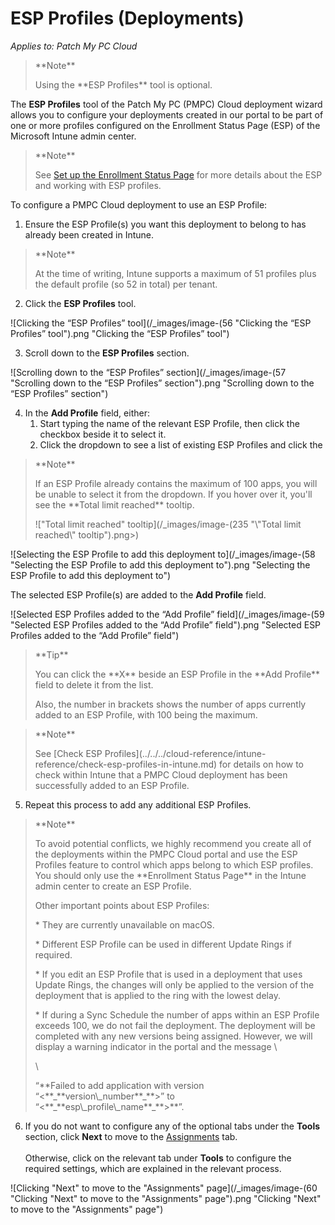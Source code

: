 # ESP Profiles (Deployments)

_Applies to: Patch My PC Cloud_

<blockquote class="wp-block-quote">
<p>**Note**</p>
<p>Using the **ESP Profiles** tool is optional.</p>
</blockquote>

The **ESP Profiles** tool of the Patch My PC (PMPC) Cloud deployment wizard allows you to configure your deployments created in our portal to be part of one or more profiles configured on the Enrollment Status Page (ESP) of the Microsoft Intune admin center.

<blockquote class="wp-block-quote">
<p>**Note**</p>
<p>See <a href="https://learn.microsoft.com/en-us/mem/intune/enrollment/windows-enrollment-status">Set up the Enrollment Status Page</a> for more details about the ESP and working with ESP profiles.</p>
</blockquote>

To configure a PMPC Cloud deployment to use an ESP Profile:

1. Ensure the ESP Profile(s) you want this deployment to belong to has already been created in Intune.

<blockquote class="wp-block-quote">
<p>**Note**</p>
<p>At the time of writing, Intune supports a maximum of 51 profiles plus the default profile (so 52 in total) per tenant.</p>
</blockquote>

2. Click the **ESP Profiles** tool.

![Clicking the “ESP Profiles” tool](/_images/image-(56 "Clicking the “ESP Profiles” tool").png "Clicking the “ESP Profiles” tool")

3. Scroll down to the **ESP Profiles** section.

![Scrolling down to the “ESP Profiles” section](/_images/image-(57 "Scrolling down to the “ESP Profiles” section").png "Scrolling down to the “ESP Profiles” section")

4. In the **Add Profile** field, either:
   1. Start typing the name of the relevant ESP Profile, then click the checkbox beside it to select it.
   2. Click the dropdown to see a list of existing ESP Profiles and click the&#x20;

<blockquote class="wp-block-quote">
<p>**Note**</p>
<p>If an ESP Profile already contains the maximum of 100 apps, you will be unable to select it from the dropdown. If you hover over it, you'll see the **Total limit reached** tooltip.</p>
<p>!["Total limit reached" tooltip](/_images/image-(235 "\"Total limit reached\" tooltip").png>)&#x20;</p>
</blockquote>

![Selecting the ESP Profile to add this deployment to](/_images/image-(58 "Selecting the ESP Profile to add this deployment to").png "Selecting the ESP Profile to add this deployment to")

The selected ESP Profile(s) are added to the **Add Profile** field.

![Selected ESP Profiles added to the “Add Profile” field](/_images/image-(59 "Selected ESP Profiles added to the “Add Profile” field").png "Selected ESP Profiles added to the “Add Profile” field")

<blockquote class="wp-block-quote">
<p>**Tip**</p>
<p>You can click the **X** beside an ESP Profile in the **Add Profile** field to delete it from the list.</p>
<p>Also, the number in brackets shows the number of apps currently added to an ESP Profile, with 100 being the maximum.</p>
</blockquote>

<blockquote class="wp-block-quote">
<p>**Note**</p>
<p>See [Check ESP Profiles](../../../cloud-reference/intune-reference/check-esp-profiles-in-intune.md) for details on how to check within Intune that a PMPC Cloud deployment has been successfully added to an ESP Profile.</p>
</blockquote>

5. Repeat this process to add any additional ESP Profiles.

<blockquote class="wp-block-quote">
<p>**Note**</p>
<p>To avoid potential conflicts, we highly recommend you create all of the deployments within the PMPC Cloud portal and use the ESP Profiles feature to control which apps belong to which ESP profiles. You should only use the **Enrollment Status Page** in the Intune admin center to create an ESP Profile.&#x20;</p>
<p>Other important points about ESP Profiles:</p>
<p>* They are currently unavailable on macOS.</p>
<p>* Different ESP Profile can be used in different Update Rings if required.</p>
<p>* If you edit an ESP Profile that is used in a deployment that uses Update Rings, the changes will only be applied to the version of the deployment that is applied to the ring with the lowest delay.</p>
<p>* If during a Sync Schedule the number of apps within an ESP Profile exceeds 100, we do not fail the deployment. The deployment will be completed with any new versions being assigned. However, we will display a warning indicator in the portal and the message \</p>
<p>\</p>
<p>“**Failed to add application with version “<**_**version\_number**_**>” to “<**_**esp\_profile\_name**_**>**”.</p>
</blockquote>

6. If you do not want to configure any of the optional tabs under the **Tools** section, click **Next** to move to the [Assignments](../cloud-assignments-deployment-tab.md) tab.\
   \
   Otherwise, click on the relevant tab under **Tools** to configure the required settings, which are explained in the relevant process.

![Clicking &#x22;Next&#x22; to move to the &#x22;Assignments&#x22; page](/_images/image-(60 "Clicking &#x22;Next&#x22; to move to the &#x22;Assignments&#x22; page").png "Clicking &#x22;Next&#x22; to move to the &#x22;Assignments&#x22; page")